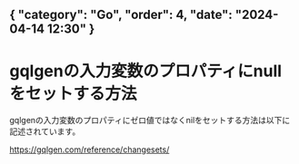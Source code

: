 { "category": "Go",  "order": 4, "date": "2024-04-14 12:30" }
---
# gqlgenの入力変数のプロパティにnullをセットする方法

gqlgenの入力変数のプロパティにゼロ値ではなくnilをセットする方法は以下に記述されています。

https://gqlgen.com/reference/changesets/
